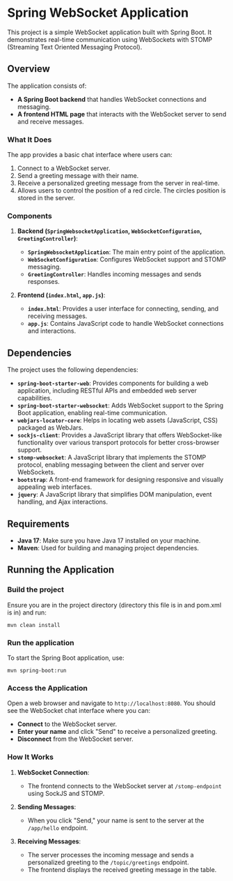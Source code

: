 # Spring WebSocket Application

This project is a simple WebSocket application built with Spring Boot. It demonstrates real-time communication using WebSockets with STOMP (Streaming Text Oriented Messaging Protocol).

## Overview

The application consists of:
- **A Spring Boot backend** that handles WebSocket connections and messaging.
- **A frontend HTML page** that interacts with the WebSocket server to send and receive messages.

### What It Does

The app provides a basic chat interface where users can:
1. Connect to a WebSocket server.
2. Send a greeting message with their name.
3. Receive a personalized greeting message from the server in real-time.
4. Allows users to control the position of a red circle. The circles position is stored in the server.

### Components

1. **Backend (`SpringWebsocketApplication`, `WebSocketConfiguration`, `GreetingController`)**:
    - **`SpringWebsocketApplication`**: The main entry point of the application.
    - **`WebSocketConfiguration`**: Configures WebSocket support and STOMP messaging.
    - **`GreetingController`**: Handles incoming messages and sends responses.

2. **Frontend (`index.html`, `app.js`)**:
    - **`index.html`**: Provides a user interface for connecting, sending, and receiving messages.
    - **`app.js`**: Contains JavaScript code to handle WebSocket connections and interactions.

## Dependencies

The project uses the following dependencies:

- **`spring-boot-starter-web`**: Provides  components for building a web application, including RESTful APIs and embedded web server capabilities.
- **`spring-boot-starter-websocket`**: Adds WebSocket support to the Spring Boot application, enabling real-time communication.
- **`webjars-locator-core`**: Helps in locating web assets (JavaScript, CSS) packaged as WebJars.
- **`sockjs-client`**: Provides a JavaScript library that offers WebSocket-like functionality over various transport protocols for better cross-browser support.
- **`stomp-websocket`**: A JavaScript library that implements the STOMP protocol, enabling messaging between the client and server over WebSockets.
- **`bootstrap`**: A front-end framework for designing responsive and visually appealing web interfaces.
- **`jquery`**: A JavaScript library that simplifies DOM manipulation, event handling, and Ajax interactions.

## Requirements

- **Java 17**: Make sure you have Java 17 installed on your machine.
- **Maven**: Used for building and managing project dependencies.

## Running the Application

### Build the project

Ensure you are in the project directory (directory this file is in and pom.xml is in) and run:

```agsl
mvn clean install
```

### Run the application
To start the Spring Boot application, use:

```agsl
mvn spring-boot:run
```

### Access the Application

Open a web browser and navigate to `http://localhost:8080`. You should see the WebSocket chat interface where you can:

- **Connect** to the WebSocket server.
- **Enter your name** and click "Send" to receive a personalized greeting.
- **Disconnect** from the WebSocket server.

### How It Works

1. **WebSocket Connection**:
   - The frontend connects to the WebSocket server at `/stomp-endpoint` using SockJS and STOMP.

2. **Sending Messages**:
   - When you click "Send," your name is sent to the server at the `/app/hello` endpoint.

3. **Receiving Messages**:
   - The server processes the incoming message and sends a personalized greeting to the `/topic/greetings` endpoint.
   - The frontend displays the received greeting message in the table.

